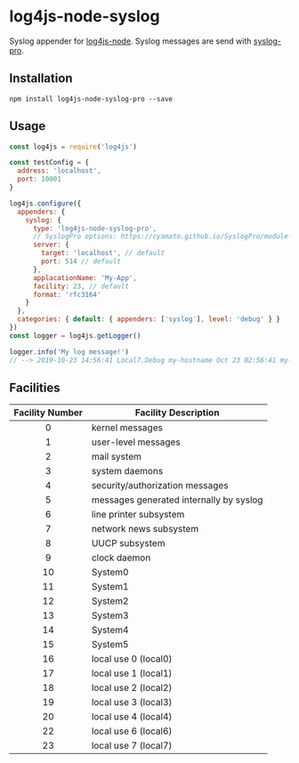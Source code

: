 # log4js-node-syslog

Syslog appender for [log4js-node](https://github.com/log4js-node/log4js-node). Syslog messages are send with [syslog-pro](https://github.com/cyamato/SyslogPro).

## Installation 
````
npm install log4js-node-syslog-pro --save
````

## Usage
````javascript
const log4js = require('log4js')

const testConfig = {
  address: 'localhost',
  port: 10001
}

log4js.configure({
  appenders: {
    syslog: {
      type: 'log4js-node-syslog-pro',
      // SyslogPro options: https://cyamato.github.io/SyslogPro/module-SyslogPro-RFC3164.html
      server: {
        target: 'localhost', // default
        port: 514 // default
      },
      applacationName: 'My-App',
      facility: 23, // default
      format: 'rfc3164'
    }
  },
  categories: { default: { appenders: ['syslog'], level: 'debug' } }
})
const logger = log4js.getLogger()

logger.info('My log message!')
// --> 2019-10-23 14:56:41 Local7.Debug my-hostname Oct 23 02:56:41 my-hostname My-App [DEBUG] default - My log message! 
````

## Facilities 

| Facility Number| Facility Description |
| :---: |---|
| 0 | kernel messages |
| 1 | user-level messages |
| 2 | mail system |
| 3 | system daemons |
| 4 | security/authorization messages |
| 5 | messages generated internally by syslog |
| 6 | line printer subsystem |
| 7 | network news subsystem |
| 8 | UUCP subsystem |
| 9 | clock daemon |
| 10 | System0 |
| 11 | System1 |
| 12 | System2 |
| 13 | System3 |
| 14 | System4 |
| 15 | System5 |
| 16 | local use 0 (local0) |
| 17 | local use 1 (local1) |
| 18 | local use 2 (local2) |
| 19 | local use 3 (local3) |
| 20 | local use 4 (local4) |
| 22 | local use 6 (local6) |
| 23 | local use 7 (local7) |